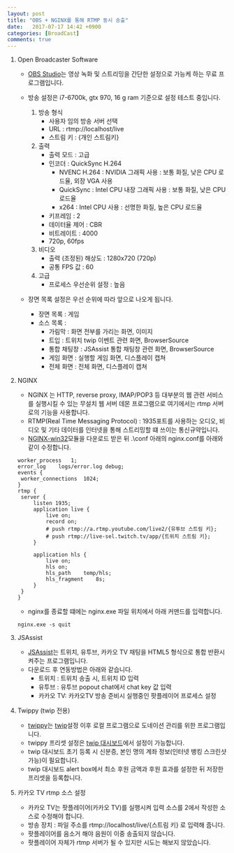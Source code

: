 ```yaml
---
layout: post
title: "OBS + NGINX를 통해 RTMP 동시 송출"
date:	2017-07-17 14:42 +0900
categories: [BroadCast]
comments: true
---
```


1. Open Broadcaster Software

   * [OBS Studio](https://obsproject.com/)는 영상 녹화 및 스트리밍을 간단한 설정으로 가능케 하는 무료 프로그램입니다.
   * 방송 설정은 i7-6700k, gtx 970, 16 g ram 기준으로 설정 테스트 중입니다.
     1. 방송 형식	
        * 사용자 임의 방송 서버 선택
        * URL : rtmp://localhost/live
        * 스트림 키 : {개인 스트림키}
     2. 출력
        * 출력 모드 : 고급
        * 인코더 : QuickSync H.264
          * NVENC H.264 : NVIDIA 그래픽 사용 : 보통 화질, 낮은 CPU 로드율, 외장 VGA 사용
          * QuickSync : Intel CPU 내장 그래픽 사용 : 보통 화질, 낮은 CPU 로드율
          * x264 : Intel CPU 사용 : 선명한 화질, 높은 CPU 로드율
        * 키프레임 : 2
        * 데이터율 제어 : CBR
        * 비트레이트 : 4000
        * 720p, 60fps
     3. 비디오
        * 출력 (조정된) 해상도 : 1280x720 (720p)
        * 공통 FPS 값 : 60
     4. 고급
        * 프로세스 우선순위 설정 : 높음


   * 장면 목록 설정은 우선 순위에 따라 앞으로 나오게 됩니다.
     * 장면 목록 : 게임
     * 소스 목록 :
       * 가림막 : 화면 전부를 가리는 화면, 이미지
       * 트입 : 트위치 twip 이벤트 관련 화면, BrowserSource
       * 통합 채팅창 : JSAssist 통합 채팅창 관련 화면, BrowserSource
       * 게임 화면 : 실행할 게임 화면, 디스플레이 캡쳐
       * 전체 화면 : 전체 화면, 디스플레이 캡쳐

2. NGINX

   * NGINX 는 HTTP, reverse proxy, IMAP/POP3 등 대부분의 웹 관련 서비스를 실행시킬 수 있는 무설치 웹 서버 데몬 프로그램으로 여기에서는 rtmp 서버로의 기능을 사용합니다.
   * RTMP(Real Time Messaging Protocol) : 1935포트를 사용하는 오디오, 비디오 및 기타 데이터를 인터넷을 통해 스트리밍할 떄 쓰이는 통신규약입니다.
   * [NGINX-win32](https://github.com/illuspas/nginx-rtmp-win32)모듈을 다운로드 받은 뒤 .\conf 아래의 nginx.conf를 아래와 같이 수정합니다.

   ```shell
   worker_process	1;
   error_log	logs/error.log debug;
   events {
   	worker_connections	1024;
   }
   rtmp {
   	server {
   		listen 1935;
   		application live {
   			live on;
   			record on;
   			# push rtmp://a.rtmp.youtube.com/live2/{유투브 스트림 키};
   			# push rtmp://live-sel.twitch.tv/app/{트위치 스트림 키};
   		}
   		
   		application hls {
   			live on;
   			hls on;
   			hls_path	temp/hls;
   			hls_fragment	8s;
   		}
   	}
   }
   ```

   * nginx를 종료할 떄에는 nginx.exe 파일 위치에서 아래 커맨드를 입력합니다.

   ```
   nginx.exe -s quit
   ```

3. JSAssist

   * [JSAssist](http://www.js-almighty.com/)는 트위치, 유투브, 카카오 TV 채팅을 HTML5 형식으로 통합 반환시켜주는 프로그램입니다.
   * 다운로드 후 연동방법은 아래와 같습니다.
     * 트위치 : 트위치 송출 시, 트위치 ID 입력
     * 유투브 : 유투브 popout chat에서 chat key 값 입력
     * 카카오 TV:  카카오TV 방송 준비시 실행중인 팟플레이어 프로세스 설정

4. Twippy (twip 전용)

   * [twippy](https://support.twip.kr/hc/ko/articles/115000506168)는 [twip](http://twip.kr/)설정 이후 로컬 프로그램으로 도네이션 관리를 위한 프로그램입니다.
   * twippy 프리셋 설정은 [twip 대시보드](http://twip.kr/dashboard)에서 설정이 가능합니다.
   * twip 대시보드 초기 등록 시 신분증, 본인 명의 계좌 정보(인터넷 뱅킹 스크린샷 가능)이 필요합니다.
   * twip 대시보드 alert box에서 최소 후원 금액과 후원 효과를 설정한 뒤 저장한 프리셋을 등록합니다.

5. 카카오 TV rtmp 소스 설정

   * 카카오 TV는 팟플레이어(카카오 TV)를 실행시켜 입력 소스를 2에서 작성한 소스로 수정해야 합니다.
   * 방송 장치 : 파일 주소를 rtmp://localhost/live/{스트림 키} 로 입력해 줍니다.
   * 팟플레이어를 음소거 해야 음원이 이중 송출되지 않습니다.
   * 팟플레이어 자체가 rtmp 서버가 될 수 있지만 시도는 해보지 않았습니다.